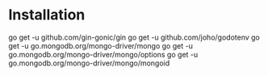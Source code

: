 # Installation

go get -u github.com/gin-gonic/gin
go get -u github.com/joho/godotenv
go get -u go.mongodb.org/mongo-driver/mongo
go get -u go.mongodb.org/mongo-driver/mongo/options
go get -u go.mongodb.org/mongo-driver/mongo/mongoid